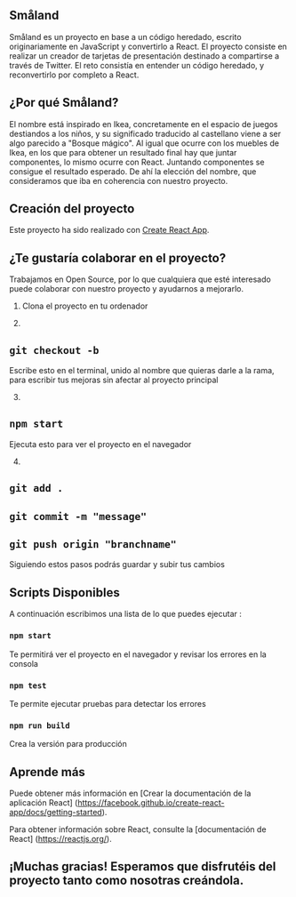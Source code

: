 ## Småland

Småland es un proyecto en base a un código heredado, escrito originariamente en JavaScript y convertirlo a React.
El proyecto consiste en realizar un creador de tarjetas de presentación destinado a compartirse a través de Twitter.
El reto consistía en entender un código heredado, y reconvertirlo por completo a React.

## ¿Por qué Småland?

El nombre está inspirado en Ikea, concretamente en el espacio de juegos destiandos a los niños, y su significado traducido al castellano viene a ser algo parecido a "Bosque mágico".
Al igual que ocurre con los muebles de Ikea, en los que para obtener un resultado final hay que juntar componentes, lo mismo ocurre con React. Juntando componentes se consigue el resultado esperado.
De ahí la elección del nombre, que consideramos que iba en coherencia con nuestro proyecto.


## Creación del proyecto

Este proyecto ha sido realizado con [Create React App](https://github.com/facebook/create-react-app).

## ¿Te gustaría colaborar en el proyecto?

Trabajamos en Open Source, por lo que cualquiera que esté interesado puede colaborar con nuestro proyecto y ayudarnos a mejorarlo.

1. Clona el proyecto en tu ordenador

2.
## `git checkout -b` 
Escribe esto en el terminal, unido al nombre que quieras darle a la rama, para escribir tus mejoras sin afectar al proyecto principal

3. 
## `npm start`
Ejecuta esto para ver el proyecto en el navegador

4.
## `git add .`
## `git commit -m "message"`
## `git push origin "branchname"`

Siguiendo estos pasos podrás guardar y subir tus cambios


## Scripts Disponibles

A continuación escribimos una lista de lo que puedes ejecutar :

### `npm start`

Te permitirá ver el proyecto en el navegador y revisar los errores en la consola

### `npm test`

Te permite ejecutar pruebas para detectar los errores

### `npm run build`

Crea la versión para producción


## Aprende más

Puede obtener más información en [Crear la documentación de la aplicación React] (https://facebook.github.io/create-react-app/docs/getting-started).

Para obtener información sobre React, consulte la [documentación de React] (https://reactjs.org/).


## ¡Muchas gracias! Esperamos que disfrutéis del proyecto tanto como nosotras creándola.

